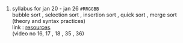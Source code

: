 1. syllabus for jan 20 - jan 26 `#RRGGBB` <br>
bubble sort , selection sort , insertion sort , quick sort , merge sort <br>
(theory and syntax practices) <br>
link : [resources](https://www.youtube.com/watch?v=YJeoQBevNVo&list=PLDzeHZWIZsTp4pb_WBRahP1tnipLuX9qM).<br>
(video no 16, 17 , 18 , 35 , 36)<br>
